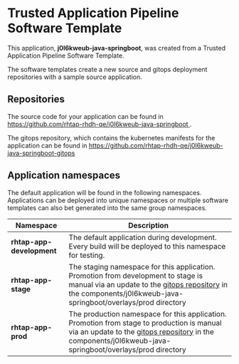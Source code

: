 # Trusted Application Pipeline Software Template

This application, **j0l6kweub-java-springboot**, was created from a Trusted Application Pipeline Software Template.

The software templates create a new source and gitops deployment repositories with a sample source application. 

## Repositories

The source code for your application can be found in [https://github.com/rhtap-rhdh-qe/j0l6kweub-java-springboot ](https://github.com/rhtap-rhdh-qe/j0l6kweub-java-springboot ).
 
The gitops repository, which contains the kubernetes manifests for the application can be found in 
[https://github.com/rhtap-rhdh-qe/j0l6kweub-java-springboot-gitops ](https://github.com/rhtap-rhdh-qe/j0l6kweub-java-springboot-gitops ) 

## Application namespaces 

The default application will be found in the following namespaces. Applications can be deployed into unique namespaces or multiple software templates can also bet generated into the same group namespaces.  

|  Namespace   |  Description   |  
| -------- | -------- |   
| **rhtap-app-development** | The default application during development. Every build will be deployed to this namespace for testing. | 
| **rhtap-app-stage** | The staging namespace for this application. Promotion from development to stage is manual via an update to the [gitops repository](https://github.com/rhtap-rhdh-qe/j0l6kweub-java-springboot-gitops ) in the components/j0l6kweub-java-springboot/overlays/prod directory |  
| **rhtap-app-prod** | The production namespace for this application. Promotion from stage to production is manual via an update to the [gitops repository](https://github.com/rhtap-rhdh-qe/j0l6kweub-java-springboot-gitops ) in the components/j0l6kweub-java-springboot/overlays/prod directory | 